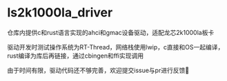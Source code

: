 # ls2k1000la_driver

仓库内提供c和rust语言实现的ahci和gmac设备驱动，适配龙芯2k1000la板卡

驱动开发时测试操作系统为RT-Thread，网络栈使用lwip，c直接和OS一起编译，rust编译为库后再链接，通过cbingen和ffi实现调用

由于时间有限，驱动代码还不够完善，欢迎提交issue与pr进行反馈🚀
